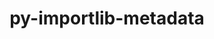 ---
title: "py-importlib-metadata"
layout: cache
categories: [package, develop-2025-03-23]
meta: {"compilers": ["oneapi@=2024.2.1"], "num_specs": 1, "num_specs_by_stack": {"e4s-oneapi": 1, "root": 1}, "oss": ["ubuntu22.04"], "platforms": ["linux"], "stacks": ["e4s-oneapi", "root"], "targets": ["x86_64_v3"], "versions": ["7.0.1"]}
spec_details: [{"compiler": "oneapi@=2024.2.1", "hash": "wlhmblamjqlafizlqqjx6nveackmlfbd", "os": "ubuntu22.04", "platform": "linux", "size": "-", "stacks": ["e4s-oneapi", "root"], "target": "x86_64_v3", "variants": ["build_system=python_pip"], "versions": ["7.0.1"]}]
---